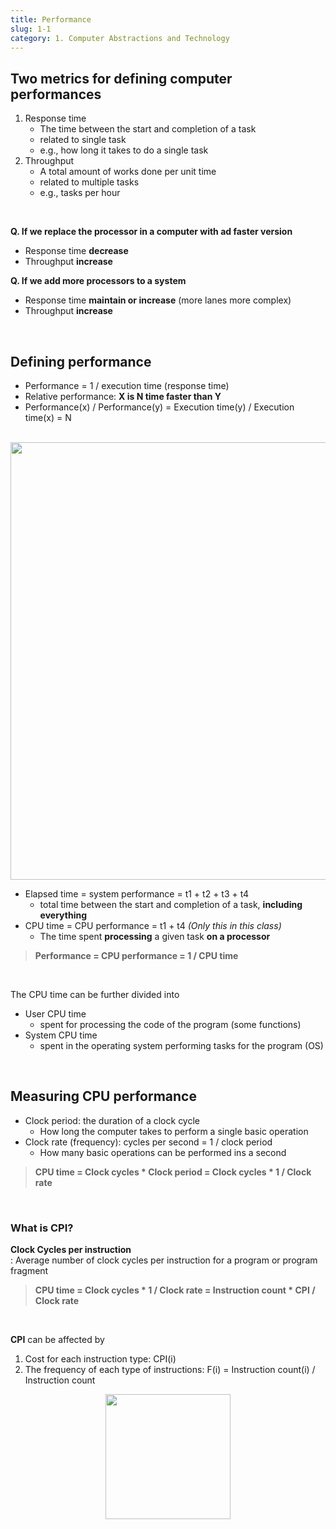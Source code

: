 ```yaml
---
title: Performance
slug: 1-1
category: 1. Computer Abstractions and Technology
---
```


## Two metrics for defining computer performances
1. Response time
    - The time between the start and completion of a task
    - related to single task
    - e.g., how long it takes to do a single task
2. Throughput
    - A total amount of works done per unit time
    - related to multiple tasks
    - e.g., tasks per hour
</br>

**Q. If we replace the processor in a computer with ad faster version**
- Response time **decrease**
- Throughput **increase**

**Q. If we add more processors to a system**
- Response time **maintain or increase** (more lanes more complex)
- Throughput **increase**
</br>

## Defining performance
- Performance = 1 / execution time (response time)
- Relative performance: **X is N time faster than Y**
- Performance(x) / Performance(y) = Execution time(y) / Execution time(x) = N
</br></br>

<center>
<img src="/computer-architecture/1-1/01.jpg"  width="700">
</center>

- Elapsed time = system performance = t1 + t2 + t3 + t4
    - total time between the start and completion of a task, **including everything**
- CPU time = CPU performance = t1 + t4 *(Only this in this class)*
    - The time spent **processing** a given task **on a processor**


> **Performance = CPU performance = 1 / CPU time**


</br>

The CPU time can be further divided into
- User CPU time
    - spent for processing the code of the program (some functions)
- System CPU time
    - spent in the operating system performing tasks for the program (OS)

</br>

## Measuring CPU performance
- Clock period: the duration of a clock cycle
    - How long the computer takes to perform a single basic operation
- Clock rate (frequency): cycles per second = 1 / clock period
    - How many basic operations can be performed ins a second


> **CPU time = Clock cycles * Clock period = Clock cycles * 1 / Clock rate**
</br>

### What is CPI?
**Clock Cycles per instruction**</br>
: Average number of clock cycles per instruction for a program or program fragment </br>

> **CPU time = Clock cycles * 1 / Clock rate = Instruction count * CPI / Clock rate** 
</br>

**CPI** can be affected by
1) Cost for each instruction type: CPI(i)
2) The frequency of each type of instructions: F(i) = Instruction count(i) / Instruction count
<center>
<img src="/computer-architecture/1-1/02.jpg"  width="200">
</center>